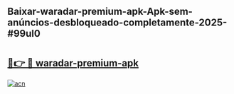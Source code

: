 ## Baixar-waradar-premium-apk-Apk-sem-anúncios-desbloqueado-completamente-2025-#99ul0

# <h2><a href="https://ainizakaria.my?title=waradar-premium-apk&ref=20M">🔗👉 🔴 waradar-premium-apk</a></h2>

[![acn](https://github.com/user-attachments/assets/0f9c940e-d8b0-45ae-aac7-cd30a18b3e1c)](https://ainizakaria.my?title=waradar-premium-apk&ref=20M)

